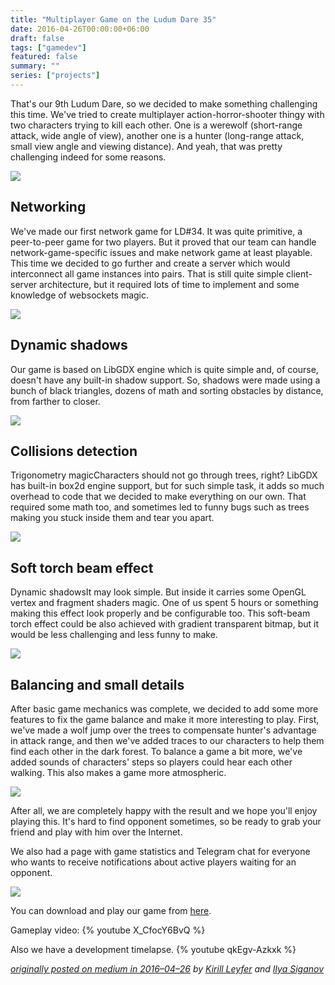 ```yaml
---
title: "Multiplayer Game on the Ludum Dare 35"
date: 2016-04-26T00:00:00+06:00
draft: false
tags: ["gamedev"]
featured: false
summary: ""
series: ["projects"]
---
```


That's our 9th Ludum Dare, so we decided to make something challenging this time. We've tried to create multiplayer action-horror-shooter thingy with two characters trying to kill each other. One is a werewolf (short-range attack, wide angle of view), another one is a hunter (long-range attack, small view angle and viewing distance). And yeah, that was pretty challenging indeed for some reasons.

![](https://thepracticaldev.s3.amazonaws.com/i/ag624l2r8596cancum0v.png)

## Networking

We've made our first network game for LD#34. It was quite primitive, a peer-to-peer game for two players. But it proved that our team can handle network-game-specific issues and make network game at least playable. This time we decided to go further and create a server which would interconnect all game instances into pairs. That is still quite simple client-server architecture, but it required lots of time to implement and some knowledge of websockets magic.

![](https://thepracticaldev.s3.amazonaws.com/i/jmfqgwma6k1jhibzg5pz.gif)

## Dynamic shadows

Our game is based on LibGDX engine which is quite simple and, of course, doesn't have any built-in shadow support. So, shadows were made using a bunch of black triangles, dozens of math and sorting obstacles by distance, from farther to closer.

![](https://thepracticaldev.s3.amazonaws.com/i/fc21bm8gb6sq6cb1pa32.png)

## Collisions detection

Trigonometry magicCharacters should not go through trees, right? LibGDX has built-in box2d engine support, but for such simple task, it adds so much overhead to code that we decided to make everything on our own. That required some math too, and sometimes led to funny bugs such as trees making you stuck inside them and tear you apart.

![](https://thepracticaldev.s3.amazonaws.com/i/wbat2vb8o2g8y99o4sx7.jpeg)

## Soft torch beam effect

Dynamic shadowsIt may look simple. But inside it carries some OpenGL vertex and fragment shaders magic. One of us spent 5 hours or something making this effect look properly and be configurable too. This soft-beam torch effect could be also achieved with gradient transparent bitmap, but it would be less challenging and less funny to make.

![](https://thepracticaldev.s3.amazonaws.com/i/2ahpcg84vfzxsfzkz7wi.gif)

## Balancing and small details

After basic game mechanics was complete, we decided to add some more features to fix the game balance and make it more interesting to play. First, we've made a wolf jump over the trees to compensate hunter's advantage in attack range, and then we've added traces to our characters to help them find each other in the dark forest. To balance a game a bit more, we've added sounds of characters' steps so players could hear each other walking. This also makes a game more atmospheric.

![](https://thepracticaldev.s3.amazonaws.com/i/27jo9zq7p9as61itbdhj.jpeg)

After all, we are completely happy with the result and we hope you'll enjoy playing this. It's hard to find opponent sometimes, so be ready to grab your friend and play with him over the Internet.

We also had a page with game statistics and Telegram chat for everyone who wants to receive notifications about active players waiting for an opponent.

![](https://thepracticaldev.s3.amazonaws.com/i/bipv1x0897exsz3j3nu0.png)

You can download and play our game from [here](https://catinthedark.itch.io/za-bochok).

Gameplay video: {% youtube X_CfocY6BvQ %}

Also we have a development timelapse. 
{% youtube qkEgv-Azkxk %}

_[originally posted on medium in 2016–04–26](https://medium.com/cat-in-the-dark/multiplayer-game-on-the-ludum-dare-35-jam-oh-rly-77d5dd04d51c) by [Kirill Leyfer](https://medium.com/@KirillLeyfer) and [Ilya Siganov](https://dev.to/senior_sigan)_
